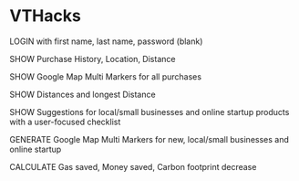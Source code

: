 # VTHacks

<In progress>
<p>LOGIN with first name, last name, password (blank)</p>
<p>SHOW Purchase History, Location, Distance</p>
<p>SHOW Google Map Multi Markers for all purchases</p>
<p>SHOW Distances and longest Distance</p>
<p>SHOW Suggestions for local/small businesses and online startup products with a user-focused checklist</p>
<p>GENERATE Google Map Multi Markers for new, local/small businesses and online startup</p>
<p>CALCULATE Gas saved, Money saved, Carbon footprint decrease</p>

